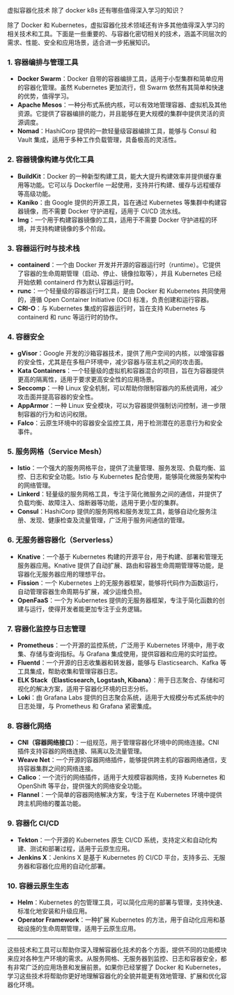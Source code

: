
虚拟容器化技术 除了 docker k8s 还有哪些值得深入学习的知识？


除了 Docker 和 Kubernetes，虚拟容器化技术领域还有许多其他值得深入学习的相关技术和工具。下面是一些重要的、与容器化密切相关的技术，涵盖不同层次的需求、性能、安全和应用场景，适合进一步拓展知识。

### 1. **容器编排与管理工具**

* **Docker Swarm**：Docker 自带的容器编排工具，适用于小型集群和简单应用的容器化管理。虽然 Kubernetes 更加流行，但 Swarm 依然有其简单和快速的优势，值得学习。
* **Apache Mesos**：一种分布式系统内核，可以有效地管理容器、虚拟机及其他资源。它提供了容器编排的能力，并且能够在更大规模的集群中提供灵活的资源调度。
* **Nomad**：HashiCorp 提供的一款轻量级容器编排工具，能够与 Consul 和 Vault 集成，适用于多种工作负载管理，具备极高的灵活性。

### 2. **容器镜像构建与优化工具**

* **BuildKit**：Docker 的一种新型构建工具，能大大提升构建效率并提供缓存重用等功能。它可以与 Dockerfile 一起使用，支持并行构建、缓存与远程缓存等高级功能。
* **Kaniko**：由 Google 提供的开源工具，旨在通过 Kubernetes 等集群中构建容器镜像，而不需要 Docker 守护进程，适用于 CI/CD 流水线。
* **Img**：一个用于构建容器镜像的工具，适用于不需要 Docker 守护进程的环境，并支持构建镜像的多个阶段。

### 3. **容器运行时与技术栈**

* **containerd**：一个由 Docker 开发并开源的容器运行时（runtime）。它提供了容器的生命周期管理（启动、停止、镜像拉取等），并且 Kubernetes 已经开始依赖 containerd 作为默认容器运行时。
* **runc**：一个轻量级的容器运行时工具，是由 Docker 和 Kubernetes 共同使用的，遵循 Open Container Initiative (OCI) 标准，负责创建和运行容器。
* **CRI-O**：与 Kubernetes 集成的容器运行时，旨在支持 Kubernetes 与 containerd 和 runc 等运行时的协作。

### 4. **容器安全**

* **gVisor**：Google 开发的沙箱容器技术，提供了用户空间的内核，以增强容器的安全性，尤其是在多租户环境中，减少容器与宿主机之间的攻击面。
* **Kata Containers**：一个轻量级的虚拟机和容器混合的项目，旨在为容器提供更高的隔离性，适用于要求更高安全性的应用场景。
* **Seccomp**：一种 Linux 安全机制，可以帮助你限制容器内的系统调用，减少攻击面并提高容器的安全性。
* **AppArmor**：一种 Linux 安全模块，可以为容器提供强制访问控制，进一步限制容器的行为和访问权限。
* **Falco**：云原生环境中的容器安全监控工具，用于检测潜在的恶意行为和安全事件。

### 5. **服务网格（Service Mesh）**

* **Istio**：一个强大的服务网格平台，提供了流量管理、服务发现、负载均衡、监控、日志和安全功能。Istio 与 Kubernetes 配合使用，能够简化微服务架构中的网络管理。
* **Linkerd**：轻量级的服务网格工具，专注于简化微服务之间的通信，并提供了负载均衡、故障注入、熔断器等功能，适用于更小型的集群。
* **Consul**：HashiCorp 提供的服务网格和服务发现工具，能够自动化服务注册、发现、健康检查及流量管理，广泛用于服务间通信的管理。

### 6. **无服务器容器化（Serverless）**

* **Knative**：一个基于 Kubernetes 构建的开源平台，用于构建、部署和管理无服务器应用。Knative 提供了自动扩展、路由和容器生命周期管理等功能，是容器化无服务器应用的理想平台。
* **Fission**：一个 Kubernetes 上的无服务器框架，能够将代码作为函数运行，自动管理容器生命周期与扩展，减少运维负担。
* **OpenFaaS**：一个为 Kubernetes 提供的无服务器框架，专注于简化函数的创建与运行，使得开发者能更加专注于业务逻辑。

### 7. **容器化监控与日志管理**

* **Prometheus**：一个开源的监控系统，广泛用于 Kubernetes 环境中，用于收集、存储与查询指标。与 Grafana 集成使用，提供容器和应用的实时监控。
* **Fluentd**：一个开源的日志收集器和转发器，能够与 Elasticsearch、Kafka 等工具集成，帮助收集和管理容器日志。
* **ELK Stack（Elasticsearch, Logstash, Kibana）**：用于日志聚合、存储和可视化的解决方案，适用于容器化环境的日志分析。
* **Loki**：由 Grafana Labs 提供的日志聚合系统，适用于大规模分布式系统中的日志处理，与 Prometheus 和 Grafana 紧密集成。

### 8. **容器化网络**

* **CNI（容器网络接口）**：一组规范，用于管理容器化环境中的网络连接。CNI 插件支持容器的网络连接、隔离以及流量管理。
* **Weave Net**：一个开源的容器网络插件，能够提供跨主机的容器网络通信，支持容器集群之间的网络连接。
* **Calico**：一个流行的网络插件，适用于大规模容器网络，支持 Kubernetes 和 OpenShift 等平台，提供强大的网络安全功能。
* **Flannel**：一个简单的容器网络解决方案，专注于在 Kubernetes 环境中提供跨主机网络的覆盖功能。

### 9. **容器化 CI/CD**

* **Tekton**：一个开源的 Kubernetes 原生 CI/CD 系统，支持定义和自动化构建、测试和部署过程，适用于云原生应用。
* **Jenkins X**：Jenkins X 是基于 Kubernetes 的 CI/CD 平台，支持多云、无服务器和容器化应用的自动化部署。

### 10. **容器云原生生态**

* **Helm**：Kubernetes 的包管理工具，可以简化应用的部署与管理，支持快速、标准化地安装和升级应用。
* **Operator Framework**：一种扩展 Kubernetes 的方法，用于自动化应用和基础设施的生命周期管理，适用于云原生应用。

---

这些技术和工具可以帮助你深入理解容器化技术的各个方面，提供不同的功能模块来应对各种生产环境的需求。从服务网格、无服务器到监控、日志和容器安全，都有非常广泛的应用场景和发展前景。如果你已经掌握了 Docker 和 Kubernetes，学习这些技术将帮助你更好地理解容器化的全貌并能更有效地管理、扩展和优化容器化环境。
